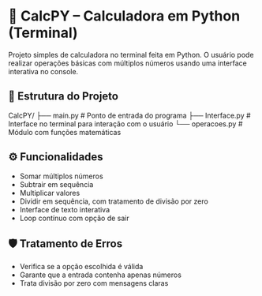 # 🧮 CalcPY – Calculadora em Python (Terminal)

Projeto simples de calculadora no terminal feita em Python. O usuário pode realizar operações básicas com múltiplos números usando uma interface interativa no console.

## 📁 Estrutura do Projeto

CalcPY/
├── main.py # Ponto de entrada do programa
├── Interface.py # Interface no terminal para interação com o usuário
└── operacoes.py # Módulo com funções matemáticas

## ⚙️ Funcionalidades

- Somar múltiplos números
- Subtrair em sequência
- Multiplicar valores
- Dividir em sequência, com tratamento de divisão por zero
- Interface de texto interativa
- Loop contínuo com opção de sair

## 🛡️ Tratamento de Erros
- Verifica se a opção escolhida é válida
- Garante que a entrada contenha apenas números
- Trata divisão por zero com mensagens claras
